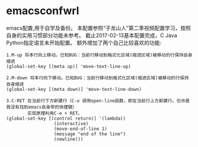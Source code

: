 # emacsconfwrl
emacs配置,用于自学及备份。
本配置参照“子龙山人”第二季视频配置学习，按照自身的实用习惯部分功能未参考。
截止2017-02-13基本配置完成，C Java Python指定语言未开始配置。
额外增加了两个自己比较喜欢的功能:

    1.M-up 将本行向上移动。已知BUG：当前行移动到格式化区域(缩进区域)被移动的行保持自身缩进
    (global-set-key [(meta up)] 'move-text-line-up) 
    
    2.M-down 将本行向下移动。已知BUG：当前行移动到格式化区域(缩进区域)被移动的行保持自身缩进
    (global-set-key [(meta down)] 'move-text-line-down)
    
    3.C-RET 在当前行下方新建行（C-o 调用open-line函数，即在当前行上方新建行。也许是我没有找到emacs自身带的快捷键）
            实现原理利用C-e + RET。
    (global-set-key [(control return)] '(lambda()
				      (interactive)
				      (move-end-of-line 1)
				      (message "end of the line")
				      (newline)))
    
